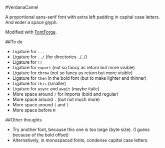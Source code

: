 #VerdanaCamel

A proportional sans-serif font with extra left padding in capital case letters. And wider a space glyph.

Modified with [FontForge](https://fontforge.github.io/en-US/).

##To do
- Ligature for `...`
- Ligature for `../` (for directories ../../)
- Ligature for `()`
- Ligature for `export` (not so fancy as return but more visible)
- Ligature for `throw` (not so fancy as return but more visible)
- Ligature for `then` in the bold font (but to make lighter and thinner)
- Ligature for `this` (smaller)
- Ligature for `async` and `await` (maybe italic)
- More space around `/` for imports (bold and regular)
- More space around `.` (but not much more)
- More space around `(` and `)`
- More space before `M` 


##Other thoughts
- Try another font, because this one is too large (byte size). (I guess because of the bold offset)
- Alternatively, in monospaced fonts, condense capital case letters.

